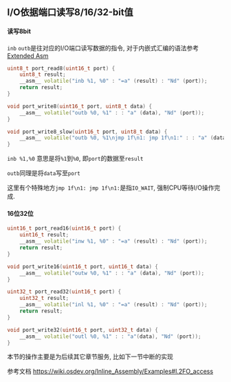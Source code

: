 ## I/O依据端口读写8/16/32-bit值 

#### 读写8bit
`inb` `outb`是往对应的I/O端口读写数据的指令, 对于内嵌式汇编的语法参考[Extended Asm](https://gcc.gnu.org/onlinedocs/gcc/Extended-Asm.html)   
```CPP
uint8_t port_read8(uint16_t port) {
	uint8_t result;
	__asm__ volatile("inb %1, %0" : "=a" (result) : "Nd" (port));
	return result;
}

void port_write8(uint16_t port, uint8_t data) {
	__asm__ volatile("outb %0, %1" : : "a" (data), "Nd" (port));
}

void port_write8_slow(uint16_t port, uint8_t data) {
	__asm__ volatile("outb %0, %1\njmp 1f\n1: jmp 1f\n1:" : : "a" (data), "Nd" (port));
}

```

`inb %1,%0` 意思是将`%1`到`%0`, 即`port`的数据至`result`

`outb`同理是将`data`写至`port`

这里有个特殊地方`jmp 1f\n1: jmp 1f\n1:`是指`IO_WAIT`, 强制CPU等待I/O操作完成.

#### 16位32位

```CPP
uint16_t port_read16(uint16_t port) {
	uint16_t result;
	__asm__ volatile("inw %1, %0" : "=a" (result) : "Nd" (port));
	return result;
}

void port_write16(uint16_t port, uint16_t data) {
	__asm__ volatile("outw %0, %1" : : "a" (data), "Nd" (port));
}

uint32_t port_read32(uint16_t port) {
	uint32_t result;
	__asm__ volatile("inl %1, %0" : "=a" (result) : "Nd" (port));
	return result;
}

void port_write32(uint16_t port, uint32_t data) {
	__asm__ volatile("outl %0, %1" : : "a"(data), "Nd" (port));
}
```

本节的操作主要是为后续其它章节服务, 比如下一节中断的实现

参考文档 https://wiki.osdev.org/Inline_Assembly/Examples#I.2FO_access





